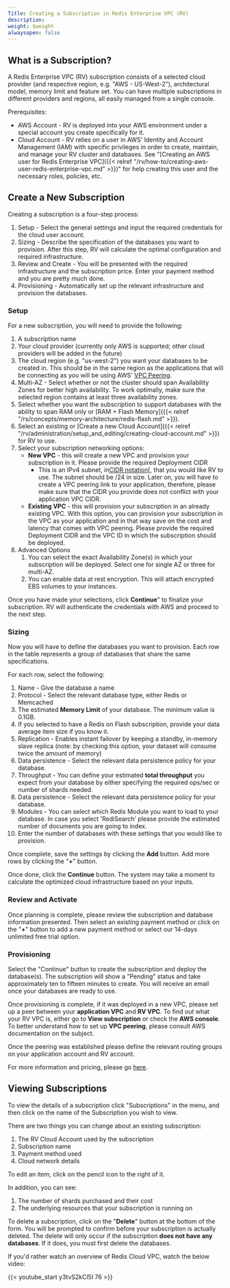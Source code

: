 ```yaml
---
Title: Creating a Subscription in Redis Enterprise VPC (RV)
description: 
weight: $weight
alwaysopen: false
---
```

## What is a Subscription?

A Redis Enterprise VPC (RV) subscription consists of a selected cloud
provider (and respective region, e.g. "AWS - US-West-2"), architectural
model, memory limit and feature set. You can have multiple subscriptions
in different providers and regions, all easily managed from a single
console.

Prerequisites:

- AWS Account - RV is deployed into your AWS environment under a
    special account you create specifically for it.
- Cloud Account - RV relies on a user in AWS' Identity and Account
    Management (IAM) with specific privileges in order to create,
    maintain, and manage your RV cluster and databases. See "[Creating
    an AWS user for Redis Enterprise
    VPC]({{< relref "/rv/how-to/creating-aws-user-redis-enterprise-vpc.md" >}})"
    for help creating this user and the necessary roles, policies, etc.

## Create a New Subscription

Creating a subscription is a four-step process:

1. Setup - Select the general settings and input the required
    credentials for the cloud user account.
1. Sizing - Describe the specification of the databases you want to
    provision. After this step, RV will calculate the optimal
    configuration and required infrastructure.
1. Review and Create - You will be presented with the required
    infrastructure and the subscription price. Enter your payment method
    and you are pretty much done.
1. Provisioning - Automatically set up the relevant infrastructure and
    provision the databases.

### Setup

For a new subscription, you will need to provide the following:

1. A subscription name
1. Your cloud provider (currently only AWS is supported; other cloud
    providers will be added in the future)
1. The cloud region (e.g. "us-west-2") you want your databases to be
    created in. This should be in the same region as the applications
    that will be connecting as you will be using AWS' [VPC
    Peering](https://docs.aws.amazon.com/AmazonVPC/latest/PeeringGuide/Welcome.html).
1. Multi-AZ - Select whether or not the cluster should span
    Availability Zones for better high availability. To work optimally,
    make sure the selected region contains at least three availability
    zones.
1. Select whether you want the subscription to support databases with
    the ability to span RAM only or [RAM + Flash
    Memory]({{< relref "/rs/concepts/memory-architecture/redis-flash.md" >}}).
1. Select an existing or [Create a new Cloud
    Account]({{< relref "/rv/administration/setup_and_editing/creating-cloud-account.md" >}})
    for RV to use.
1. Select your subscription networking options:
   - **New VPC** - this will create a new VPC and provision your
        subscription in it. Please provide the required Deployment CIDR
        - This is an IPv4 subnet, in[CIDR
        notation](https://en.wikipedia.org/wiki/Classless_Inter-Domain_Routing#CIDR_notation)[,
        that you would like RV to use. The subnet should be /24 in size.
        Later on, you will have to create a VPC peering link to your
        application, therefore, please make sure that the CIDR you
        provide does not conflict with your application VPC
        CIDR.
   - **Existing VPC** - this will provision your subscription in an
        already existing VPC. With this option, you can provision your
        subscription in the VPC as your application and in that way save
        on the cost and latency that comes with VPC peering.
        Please provide the required
        Deployment CIDR and the VPC ID in which the subscription should
        be deployed.
1. Advanced Options
    1. You can select the exact Availability Zone(s) in which your
        subscription will be deployed. Select one for single AZ or three
        for multi-AZ.
    1. You can enable data at rest encryption. This will attach
        encrypted EBS volumes to your instances.

Once you have made your selections, click **Continue**" to finalize your
subscription. RV will authenticate the credentials with AWS and proceed
to the next step.

### Sizing

Now you will have to define the databases you want to provision. Each
row in the table represents a group of databases that share the same
specifications.

For each row, select the following:

1. Name - Give the database a name
1. Protocol - Select the relevant database type, either Redis or
    Memcached
1. The estimated **Memory Limit** of your database. The minimum value
    is 0.1GB.
1. If you selected to have a Redis on Flash subscription,
    provide your data average item size if you know it.
1. Replication - Enables instant failover by keeping a standby,
    in-memory slave replica (note: by checking this option, your dataset
    will consume twice the amount of memory)
1. Data persistence - Select the relevant data persistence policy for
    your database.
1. Throughput - You can define your estimated **total throughput** you
    expect from your database by either specifying the required ops/sec
    or number of shards needed.
1. Data persistence - Select the relevant data persistence policy for
    your database.
1. Modules - You can select which Redis Module you want to load to
    your database. In case you select 'RediSearch' please provide the
    estimated number of documents you are going to index.
1. Enter the number of databases with these settings that you would
    like to provision.

Once complete, save the settings by clicking the **Add** button. Add
more rows by clicking the "**+**" button.

Once done, click the **Continue** button. The system may take a moment
to calculate the optimized cloud infrastructure based on your inputs.

### Review and Activate

Once planning is complete, please review the subscription and database
information presented. Then select an existing payment method or click
on the "**+**" button to add a new payment method or select our 14-days
unlimited free trial option.

### Provisioning

Select the "Continue" button to create the subscription and deploy the
database(s). The subscription will show a "Pending" status and take
approximately ten to fifteen minutes to create. You will receive an
email once your databases are ready to use.

Once provisioning is complete, if it was deployed in a new VPC, please
set up a peer between your **application VPC** and **RV VPC**. To find
out what your RV VPC is, either go to **View subscription** or check the
**AWS console**. To better understand how to set up **VPC peering**,
please consult AWS documentation on the subject.

Once the peering was established please define the relevant routing
groups on your application account and RV account.

For more information and pricing, please go
[here](https://redislabs.com/pricing/redis-cloud-private/).

## Viewing Subscriptions

To view the details of a subscription click "Subscriptions" in the menu,
and then click on the name of the Subscription you wish to view.

There are two things you can change about an existing subscription:

1. The RV Cloud Account used by the subscription
1. Subscription name
1. Payment method used
1. Cloud network details

To edit an item, click on the pencil icon to the right of it.

In addition, you can see:

1. The number of shards purchased and their cost
1. The underlying resources that your subscription is running on

To delete a subscription, click on the "**Delete**" button at the bottom
of the form. You will be prompted to confirm before your subscription is
actually deleted. The delete will only occur if the subscription **does
not have any databases**. If it does, you must first delete the
databases.

If you'd rather watch an overview of Redis Cloud VPC, watch the below
video:

{{< youtube_start y3tvS2kCl5I 76 >}}
